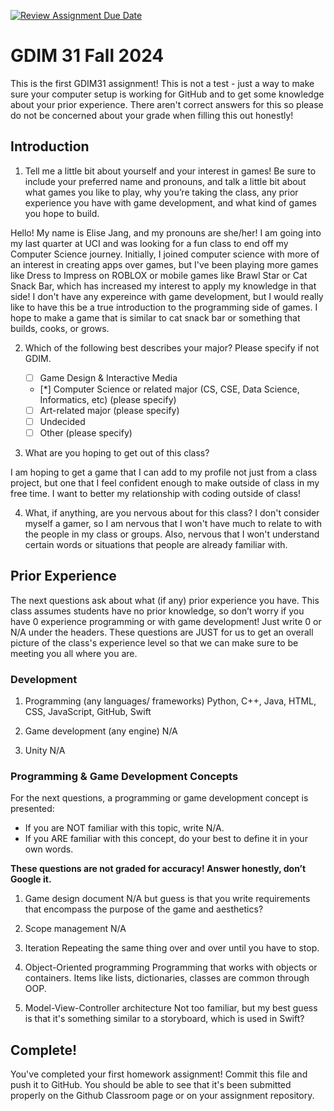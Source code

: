 [![Review Assignment Due Date](https://classroom.github.com/assets/deadline-readme-button-22041afd0340ce965d47ae6ef1cefeee28c7c493a6346c4f15d667ab976d596c.svg)](https://classroom.github.com/a/POQdLnh2)
# GDIM 31 Fall 2024

This is the first GDIM31 assignment! This is not a test - just a way to make sure your computer setup is working for GitHub and to get some knowledge about your prior experience. There aren't correct answers for this so please do not be concerned about your grade when filling this out honestly!

## Introduction

1. Tell me a little bit about yourself and your interest in games! Be sure to include your preferred name and pronouns, and talk a little bit about what games you like to play, why you’re taking the class, any prior experience you have with game development, and what kind of games you hope to build.

Hello! My name is Elise Jang, and my pronouns are she/her! I am going into my last quarter at UCI and was looking for a fun class to end off my Computer Science journey. Initially, I joined computer science with more of an interest in creating apps over games, but I've been playing more games like Dress to Impress on ROBLOX or mobile games like Brawl Star or Cat Snack Bar, which has increased my interest to apply my knowledge in that side! I don't have any expereince with game development, but I would really like to have this be a true introduction to the programming side of games. I hope to make a game that is similar to cat snack bar or something that builds, cooks, or grows. 

2. Which of the following best describes your major? Please specify if not GDIM.  

    - [ ] Game Design & Interactive Media
    - [*] Computer Science or related major (CS, CSE, Data Science, Informatics, etc) (please specify)
    - [ ] Art-related major (please specify)
    - [ ] Undecided
    - [ ] Other (please specify)

3. What are you hoping to get out of this class?

I am hoping to get a game that I can add to my profile not just from a class project, but one that I feel confident enough to make outside of class in my free time. I want to better my relationship with coding outside of class!

4. What, if anything, are you nervous about for this class?
I don't consider myself a gamer, so I am nervous that I won't have much to relate to with the people in my class or groups. Also, nervous that I won't understand certain words or situations that people are already familiar with.

## Prior Experience

The next questions ask about what (if any) prior experience you have. This class assumes students have no prior knowledge, so don’t worry if you have 0 experience programming or with game development! Just write 0 or N/A under the headers. These questions are JUST for us to get an overall picture of the class's experience level so that we can make sure to be meeting you all where you are.

### Development

1. Programming (any languages/ frameworks)
Python, C++, Java, HTML, CSS, JavaScript, GitHub, Swift

2. Game development (any engine)
N/A

3. Unity
N/A

### Programming & Game Development Concepts

For the next questions, a programming or game development concept is presented:

 - If you are NOT familiar with this topic, write N/A.
 - If you ARE familiar with this concept, do your best to define it in your own words.

**These questions are not graded for accuracy! Answer honestly, don’t Google it.**

1. Game design document
N/A but guess is that you write requirements that encompass the purpose of the game and aesthetics?

2. Scope management
N/A

3. Iteration
Repeating the same thing over and over until you have to stop.

4. Object-Oriented programming
Programming that works with objects or containers. Items like lists, dictionaries, classes are common through OOP.

5. Model-View-Controller architecture
Not too familiar, but my best guess is that it's something similar to a storyboard, which is used in Swift?

## Complete!

You've completed your first homework assignment! Commit this file and push it to GitHub. You should be able to see that it's been submitted properly on the Github Classroom page or on your assignment repository.
